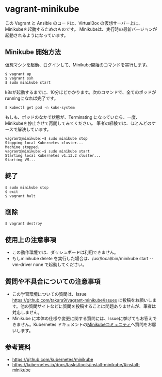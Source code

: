# vagrant-minikube

この Vagrant と Ansible のコードは、VirtualBox の仮想サーバー上に、Minikubeを起動するためのものです。
Minikubeは、実行時の最新バージョンが起動されるようになっています。


## Minikube 開始方法

仮想マシンを起動、ログインして、Minikube開始のコマンドを実行します。

~~~
$ vagrant up
$ vagrant ssh
$ sudo minikube start
~~~

k8sが起動するまでに、10分ほどかかります。次のコマンドで、全てのポッドがrunningになれば完了です。

~~~
$ kubectl get pod -n kube-system
~~~

もしも、ポッドのなかで状態が、Terminating になっていたら、一度、Minikubeを停止させて再開してみてください。
筆者の経験では、ほとんどのケースで解決しています。

~~~
vagrant@minikube:~$ sudo minikube stop
Stopping local Kubernetes cluster...
Machine stopped.
vagrant@minikube:~$ sudo minikube start
Starting local Kubernetes v1.13.2 cluster...
Starting VM...
~~~


## 終了

~~~
$ sudo minikube stop
$ exit
$ vagrant halt
~~~


## 削除

~~~
$ vagrant destroy
~~~


## 使用上の注意事項

* この動作環境では、ダッシュボードは利用できません。
* もしminikube delete を実行した場合は、/usr/local/bin/minikube start --vm-driver none で起動してください。


## 質問や不具合についての注意事項

* この学習環境についての質問は、Issue https://github.com/takara9/vagrant-minikube/issues に投稿をお願いします。他の質問サイトなどに質問を投稿することは問題ありませんが、筆者は対応しません。
* Minikube に本体の仕様や変更に関する質問には、Issueに挙げてもお答えできません。Kubernetes ドキュメントの[Minikubeコミュニティ](https://kubernetes.io/docs/setup/learning-environment/minikube/#community)へ質問をお願いします。



## 参考資料

* https://github.com/kubernetes/minikube
* https://kubernetes.io/docs/tasks/tools/install-minikube/#install-minikube
